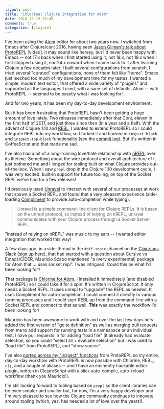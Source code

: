 ```yaml
---
layout: post
title: "Chlorine: Clojure integration for Atom"
date: 2018-12-19 22:45
comments: true
categories: [clojure]
---
```

I've been using the [Atom](https://atom.io) editor for about two years now.
I switched from Emacs after Clojure/conj 2016, having seen
[Jason Gilman's talk about ProtoREPL](https://youtu.be/buPPGxOnBnk) [video].
It may sound like
heresy, but I'd never been happy with Emacs<!-- more --> -- not 17.x back when I first
started using it, not 18.x, not 19.x when I first stopped using it, nor 24.x onward
when I came back to it after learning Clojure a few decades later. I built
several configurations from scratch, I tried several "curated" configurations,
none of them felt like "home". Emacs just leeched too much of my development
time for my tastes. I wanted a simple, modern text editor, that offered a wide
variety of "plugins" and supported all the languages I used, with a sane set of
defaults. Atom -- with ProtoREPL -- seemed to be exactly what I was looking for!

And for two years, it has been my day-to-day development environment.

But it has been frustrating that ProtoREPL hasn't been getting a huge amount of
love lately. Two releases immediately after that Conj, eleven in the first
half of 2017, and just three since then (in a year and a half).
With the advent of Clojure 1.10 and
[REBL](https://github.com/cognitect-labs/REBL-distro), I wanted to extend
ProtoREPL so I could integrate REBL into my workflow, so I forked it and
hacked in `inspect-block` and `inspect-top-block` functionality (see the
[commit log](https://github.com/seancorfield/proto-repl/compare/4b13ebf9d0f1e228ab7800c4bc54fe071bacf29e...master)). But it's written in
CoffeeScript and that made me sad.

I've also had a bit of a long-running love/hate relationship with
[nREPL](https://github.com/nrepl/nrepl) over its lifetime. Something about the
wire protocol and overall architecture of it just bothered me and I longed for
tooling built on what Clojure provides out-of-the-box. When I saw `prepl` drop
in the Clojure 1.10 development cycle, I was very excited: built-in support for
future tooling, on top of the Socket REPL we've had for a few releases!

I'd previously used [Unravel](https://github.com/Unrepl/unravel) to interact
with several of our processes at work that spawn a Socket REPL and found that a
very pleasant experience (side-loading [Compliment](https://github.com/Unrepl/unravel)
to provide auto-completion while typing).

> Unravel is a simple command-line client for Clojure REPLs. It is based on the unrepl protocol, so instead of relying on nREPL, unravel communicates with your Clojure process through a Socket Server REPL.

"instead of relying on nREPL" was music to my ears -- I wanted editor integration
that worked this way!

A few days ago, in a side-thread in the `#off-topic` channel on the
[Clojurians Slack](https://clojurians.slack.com) ([sign up here](http://clojurians.net/)),
that had started with a question about [Cursive](https://cursive-ide.com/) vs
Emacs/CIDER, Maurício Szabo mentioned "a (very experimental) package for Atom
that ... uses socket repl". I was intrigued. Could this be what I'd been
looking for?

That package is [Chlorine for Atom](https://atom.io/packages/chlorine).
I installed it immediately (and disabled ProtoREPL) so I could take it for a
spin! It's written in ClojureScript. It only needs a Socket REPL. It uses
unrepl to "upgrade" the REPL as needed. It uses Compliment for auto-completion.
I could connect it directly to various running processes and I could start
REBL up from the command-line with a Socket REPL and connect to that as well.
**This** was exactly the workflow I'd been looking for!

Maurício has been awesome to work with and over the last few days he's added
the first version of "go to definition" as well as merging pull requests from
me to add support for running tests in a namespace or an individual test. I
have pull requests in for adding "load file" (it already had evaluate selection,
so you could "select all + evaluate selection" but I was used to "load file"
from ProtoREPL), and "show source".

I've also [ported across my "inspect" functions](https://github.com/seancorfield/atom-chlorine/commit/b5c4ec4fbe2572a97882e595f6280fec15592114) from ProtoREPL so my entire,
day-to-day workflow with ProtoREPL is now possible with Chlorine, REBL, `clj`, and
a couple of aliases -- and I have an eminently hackable editor plugin, written
in ClojureScript with a slick auto-compile, auto-reload workflow (thank you
Maurício!).

I'm still looking forward to tooling based on `prepl` so the client libraries
can be even simpler and smaller but, for now, I'm a very happy developer and
I'm very pleased to see how the Clojure community continues to innovate around
tooling (which, yes, has needed a lot of love over the years!).
